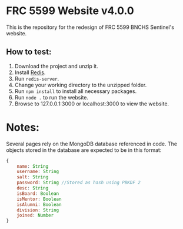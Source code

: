 # FRC 5599 Website v4.0.0
This is the repository for the redesign of FRC 5599 BNCHS Sentinel's website.
## How to test:
1. Download the project and unzip it.
2. Install [Redis](https://redis.io/).
3. Run `redis-server`.
4. Change your working directory to the unzipped folder.
5. Run `npm install` to install all necessary packages.
6. Run `node .` to run the website.
7. Browse to 127.0.0.1:3000 or localhost:3000 to view the website.
# Notes:
Several pages rely on the MongoDB database referenced in code. The objects stored in the database are expected to be in this format:
```js
{
    name: String
    username: String
    salt: String
    password: String //Stored as hash using PBKDF 2
    desc: String
    isBoard: Boolean
    isMentor: Boolean
    isAlumni: Boolean
    division: String
    joined: Number
}
```
